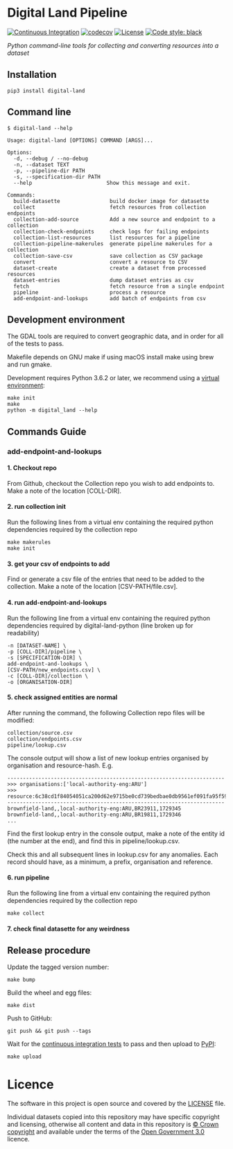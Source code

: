 # Digital Land Pipeline

[![Continuous Integration](https://github.com/digital-land/digital-land-python/actions/workflows/continuous-integration.yml/badge.svg)](https://github.com/digital-land/digital-land-python/actions/workflows/continuous-integration.yml)
[![codecov](https://codecov.io/gh/digital-land/digital-land-python/branch/main/graph/badge.svg?token=IH2ETPF2C1)](https://codecov.io/gh/digital-land/digital-land-python)
[![License](https://img.shields.io/github/license/mashape/apistatus.svg)](https://github.com/digital-land/digital-land-python/blob/main/LICENSE)
[![Code style: black](https://img.shields.io/badge/code%20style-black-000000.svg)](https://black.readthedocs.io/en/stable/)


*Python command-line tools for collecting and converting resources into a dataset*

## Installation

    pip3 install digital-land

## Command line

    $ digital-land --help

    Usage: digital-land [OPTIONS] COMMAND [ARGS]...

    Options:
      -d, --debug / --no-debug
      -n, --dataset TEXT
      -p, --pipeline-dir PATH
      -s, --specification-dir PATH
      --help                        Show this message and exit.

    Commands:
      build-datasette                build docker image for datasette
      collect                        fetch resources from collection endpoints
      collection-add-source          Add a new source and endpoint to a collection
      collection-check-endpoints     check logs for failing endpoints
      collection-list-resources      list resources for a pipeline
      collection-pipeline-makerules  generate pipeline makerules for a collection
      collection-save-csv            save collection as CSV package
      convert                        convert a resource to CSV
      dataset-create                 create a dataset from processed resources
      dataset-entries                dump dataset entries as csv
      fetch                          fetch resource from a single endpoint
      pipeline                       process a resource
      add-endpoint-and-lookups       add batch of endpoints from csv

## Development environment

The GDAL tools are required to convert geographic data, and in order for all of the tests to pass.

Makefile depends on GNU make if using macOS install make using brew and run gmake.  

Development requires Python 3.6.2 or later, we recommend using a [virtual environment](https://docs.python.org/3/library/venv.html):

    make init
    make
    python -m digital_land --help


## Commands Guide

### add-endpoint-and-lookups

#### 1. Checkout repo
From Github, checkout the Collection repo you wish to add endpoints to.
Make a note of the location [COLL-DIR].

#### 2. run collection init
Run the following lines from a virtual env containing the required
python dependencies required by the collection repo
```
make makerules
make init
```

#### 3. get your csv of endpoints to add
Find or generate a csv file of the entries that need to be added
to the collection. Make a note of the location [CSV-PATH/file.csv].

#### 4. run add-endpoint-and-lookups
Run the following line from a virtual env containing the required
python dependencies required by digital-land-python
(line broken up for readability)
```
-n [DATASET-NAME] \ 
-p [COLL-DIR]/pipeline \
-s [SPECIFICATION-DIR] \
add-endpoint-and-lookups \
[CSV-PATH/new_endpoints.csv] \
-c [COLL-DIR]/collection \
-o [ORGANISATION-DIR]
```

#### 5. check assigned entities are normal
After running the command, the following Collection repo
files will be modified:

```
collection/source.csv
collection/endpoints.csv
pipeline/lookup.csv
```

The console output will show a list of new lookup entries
organised by organisation and resource-hash.
E.g.
```
----------------------------------------------------------------------
>>> organisations:['local-authority-eng:ARU']
>>> resource:6c38cd1f84054051ca200d62e9715be0cd739bedbae0db9561ef091fa95f59f1
----------------------------------------------------------------------
brownfield-land,,local-authority-eng:ARU,BR23911,1729345
brownfield-land,,local-authority-eng:ARU,BR19811,1729346
...
```
Find the first lookup entry in the console output, 
make a note of the entity id (the number at the end),
and find this in pipeline/lookup.csv.

Check this and all subsequent lines in lookup.csv for
any anomalies. Each record should have, as a minimum, a prefix,
organisation and reference.

#### 6. run pipeline
Run the following line from a virtual env containing the required
python dependencies required by the collection repo
```
make collect
```

#### 7. check final datasette for any weirdness


## Release procedure

Update the tagged version number:

    make bump

Build the wheel and egg files:

    make dist

Push to GitHub:

    git push && git push --tags

Wait for the [continuous integration tests](https://pypi.python.org/pypi/digital-land/) to pass and then upload to [PyPI](https://pypi.python.org/pypi/digital-land/):

    make upload

# Licence

The software in this project is open source and covered by the [LICENSE](LICENSE) file.

Individual datasets copied into this repository may have specific copyright and licensing, otherwise all content and data in this repository is [© Crown copyright](http://www.nationalarchives.gov.uk/information-management/re-using-public-sector-information/copyright-and-re-use/crown-copyright/) and available under the terms of the [Open Government 3.0](https://www.nationalarchives.gov.uk/doc/open-government-licence/version/3/) licence.


